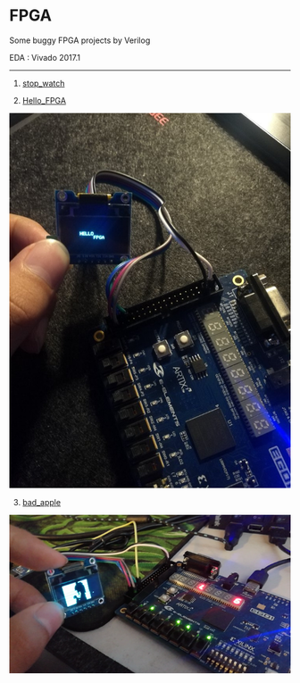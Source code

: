 # FPGA

Some buggy FPGA projects by Verilog

EDA : Vivado 2017.1

***

1. [stop_watch](https://github.com/IdlessChaye/FPGA/tree/master/stop_watch)

2. [Hello_FPGA](https://github.com/IdlessChaye/FPGA/tree/master/HELLO_FPGA)

![HelloFPGA](https://github.com/IdlessChaye/FPGA/blob/master/HELLO_FPGA/HELLO_FPGA.jpg)

3. [bad_apple](https://github.com/IdlessChaye/FPGA/tree/master/badapple)

![bad_apple](https://github.com/IdlessChaye/FPGA/blob/master/badapple/badapple.png)
